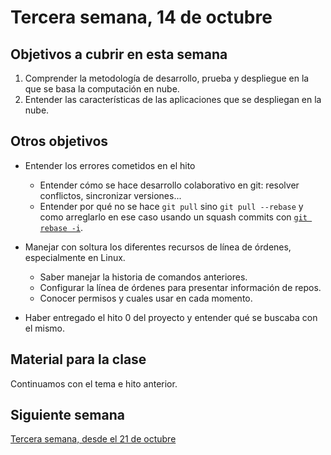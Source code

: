 # Tercera semana, 14 de octubre


## Objetivos a cubrir en esta semana

1. Comprender la metodología de desarrollo, prueba y despliegue en la que se basa la computación en nube.
2. Entender las características de las aplicaciones que se despliegan en la nube.

## Otros objetivos

* Entender los errores cometidos en el hito
  * Entender cómo se hace desarrollo colaborativo en git: resolver conflictos, sincronizar versiones...
  * Entender por qué no se hace `git pull` sino `git pull --rebase` y
  como arreglarlo en ese caso
  usando un squash commits con 
  [`git rebase -i`](https://stackoverflow.com/questions/5189560/squash-my-last-x-commits-together-using-git).

* Manejar con soltura los diferentes recursos de línea de órdenes,
  especialmente en Linux.
  * Saber manejar la historia de comandos anteriores.
  * Configurar la línea de órdenes para presentar información de
    repos.
  * Conocer permisos y cuales usar en cada momento.
* Haber entregado el hito 0 del proyecto y entender qué se buscaba con
  el mismo.

## Material para la clase

Continuamos con el tema e hito anterior.

## Siguiente semana

[Tercera semana, desde el 21 de octubre ](04-semana.md)
